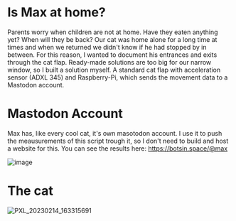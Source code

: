 # Is Max at home?
Parents worry when children are not at home. Have they eaten anything yet? When will they be back? Our cat was home alone for a long time at times and when we returned we didn't know if he had stopped by in between. For this reason, I wanted to document his entrances and exits through the cat flap. Ready-made solutions are too big for our narrow window, so I built a solution myself. A standard cat flap with acceleration sensor (ADXL 345) and Raspberry-Pi, which sends the movement data to a Mastodon account.

# Mastodon Account
Max has, like every cool cat, it's own masotodon account. I use it to push the meausurements of this script trough it, so I don't need to build and host a website for this. You can see the results here:
https://botsin.space/@max

![image](https://github.com/Stivino/ismaxathome/assets/4542444/45ebc527-66ab-4f9c-90a3-16664de0f552)

# The cat
![PXL_20230214_163315691](https://github.com/Stivino/ismaxathome/assets/4542444/0829fd23-7d29-47a4-b700-7346f203dcde)

